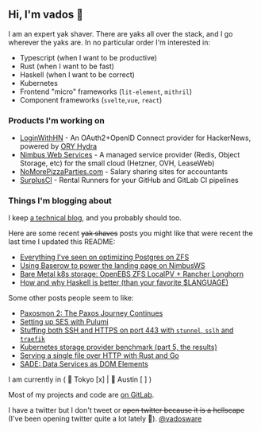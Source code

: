 ## Hi, I'm vados 👋

I am an expert yak shaver. There are yaks all over the stack, and I go wherever the yaks are. In no particular order I'm interested in:

- Typescript (when I want to be productive)
- Rust (when I want to be fast)
- Haskell (when I want to be correct)
- Kubernetes
- Frontend "micro" frameworks (`lit-element`, `mithril`)
- Component frameworks (`svelte`,`vue`, `react`)

### Products I'm working on

- [LoginWithHN](https://loginwithhn.com?ref=github) - An OAuth2+OpenID Connect provider for HackerNews, powered by [ORY Hydra](https://www.ory.sh/hydra/)
- [Nimbus Web Services](https://nimbusws.com?ref=github) - A managed service provider (Redis, Object Storage, etc) for the small cloud (Hetzner, OVH, LeaseWeb)
- [NoMorePizzaParties.com](https://nomorepizzaparties.com?ref=github) - Salary sharing sites for accountants
- [SurplusCI](https://surplusci.com?ref=github) - Rental Runners for your GitHub and GitLab CI pipelines

### Things I'm blogging about

I keep [a technical blog](https://vadosware.io), and you probably should too.

Here are some recent ~~yak shaves~~ posts you might like that were recent the last time I updated this README:
- [Everything I've seen on optimizing Postgres on ZFS](https://vadosware.io/post/everything-ive-seen-on-optimizing-postgres-on-zfs-on-linux/)
- [Using Baserow to power the landing page on NimbusWS](https://vadosware.io/post/using-baserow-to-power-the-landing-page-for-nimbusws/)
- [Bare Metal k8s storage: OpenEBS ZFS LocalPV + Rancher Longhorn](https://vadosware.io/post/bare-metal-k8s-storage-zfs-local-pv-with-rancher/)
- [How and why Haskell is better (than your favorite $LANGUAGE)](https://vadosware.io/post/how-and-why-haskell-is-better/)

Some other posts people seem to like:
- [Paxosmon 2: The Paxos Journey Continues](https://vadosware.io/post/paxosmon-2-the-journey-continues/)
- [Setting up SES with Pulumi](https://vadosware.io/post/setting-up-ses-with-pulumi/)
- [Stuffing both SSH and HTTPS on port 443 with `stunnel`, `sslh` and `traefik`](https://vadosware.io/post/stuffing-both-ssh-and-https-on-port-443-with-stunnel-ssh-and-traefik/)
- [Kubernetes storage provider benchmark (part 5, the results)](https://vadosware.io/post/k8s-storage-provider-benchmarks-round-2-part-5/)
- [Serving a single file over HTTP with Rust and Go](https://vadosware.io/post/serving-a-single-file-over-http-with-rust-and-go/)
- [SADE: Data Services as DOM Elements](https://vadosware.io/post/sade-pattern-services-as-dom-elements/)

I am currently in ( 🗼 Tokyo [x] | 🤠 Austin [ ] )

Most of my projects and code are [on GitLab](https://gitlab.com/mrman).

I have a twitter but I don't tweet or ~~open twitter because it is a hellscape~~ (I've been opening twitter quite a lot lately 👀). [@vadosware](https://twitter.com/vadosware)
